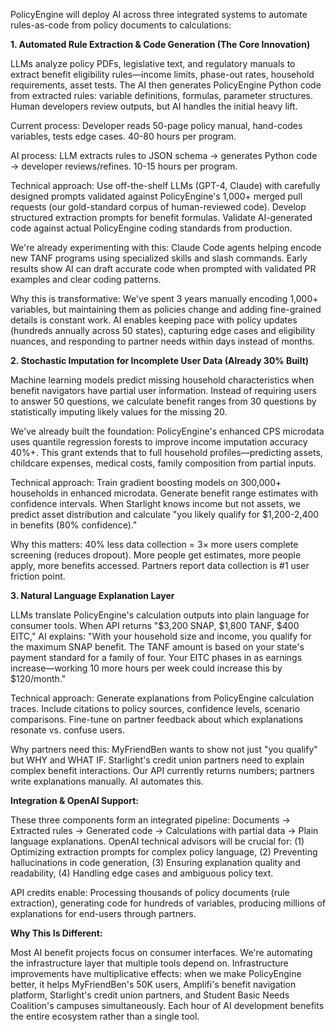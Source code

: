 PolicyEngine will deploy AI across three integrated systems to automate rules-as-code from policy documents to calculations:

**1. Automated Rule Extraction & Code Generation (The Core Innovation)**

LLMs analyze policy PDFs, legislative text, and regulatory manuals to extract benefit eligibility rules—income limits, phase-out rates, household requirements, asset tests. The AI then generates PolicyEngine Python code from extracted rules: variable definitions, formulas, parameter structures. Human developers review outputs, but AI handles the initial heavy lift.

Current process: Developer reads 50-page policy manual, hand-codes variables, tests edge cases. 40-80 hours per program.

AI process: LLM extracts rules to JSON schema → generates Python code → developer reviews/refines. 10-15 hours per program.

Technical approach: Use off-the-shelf LLMs (GPT-4, Claude) with carefully designed prompts validated against PolicyEngine's 1,000+ merged pull requests (our gold-standard corpus of human-reviewed code). Develop structured extraction prompts for benefit formulas. Validate AI-generated code against actual PolicyEngine coding standards from production.

We're already experimenting with this: Claude Code agents helping encode new TANF programs using specialized skills and slash commands. Early results show AI can draft accurate code when prompted with validated PR examples and clear coding patterns.

Why this is transformative: We've spent 3 years manually encoding 1,000+ variables, but maintaining them as policies change and adding fine-grained details is constant work. AI enables keeping pace with policy updates (hundreds annually across 50 states), capturing edge cases and eligibility nuances, and responding to partner needs within days instead of months.

**2. Stochastic Imputation for Incomplete User Data (Already 30% Built)**

Machine learning models predict missing household characteristics when benefit navigators have partial user information. Instead of requiring users to answer 50 questions, we calculate benefit ranges from 30 questions by statistically imputing likely values for the missing 20.

We've already built the foundation: PolicyEngine's enhanced CPS microdata uses quantile regression forests to improve income imputation accuracy 40%+. This grant extends that to full household profiles—predicting assets, childcare expenses, medical costs, family composition from partial inputs.

Technical approach: Train gradient boosting models on 300,000+ households in enhanced microdata. Generate benefit range estimates with confidence intervals. When Starlight knows income but not assets, we predict asset distribution and calculate "you likely qualify for $1,200-2,400 in benefits (80% confidence)."

Why this matters: 40% less data collection = 3× more users complete screening (reduces dropout). More people get estimates, more people apply, more benefits accessed. Partners report data collection is #1 user friction point.

**3. Natural Language Explanation Layer**

LLMs translate PolicyEngine's calculation outputs into plain language for consumer tools. When API returns "$3,200 SNAP, $1,800 TANF, $400 EITC," AI explains: "With your household size and income, you qualify for the maximum SNAP benefit. The TANF amount is based on your state's payment standard for a family of four. Your EITC phases in as earnings increase—working 10 more hours per week could increase this by $120/month."

Technical approach: Generate explanations from PolicyEngine calculation traces. Include citations to policy sources, confidence levels, scenario comparisons. Fine-tune on partner feedback about which explanations resonate vs. confuse users.

Why partners need this: MyFriendBen wants to show not just "you qualify" but WHY and WHAT IF. Starlight's credit union partners need to explain complex benefit interactions. Our API currently returns numbers; partners write explanations manually. AI automates this.

**Integration & OpenAI Support:**

These three components form an integrated pipeline: Documents → Extracted rules → Generated code → Calculations with partial data → Plain language explanations. OpenAI technical advisors will be crucial for: (1) Optimizing extraction prompts for complex policy language, (2) Preventing hallucinations in code generation, (3) Ensuring explanation quality and readability, (4) Handling edge cases and ambiguous policy text.

API credits enable: Processing thousands of policy documents (rule extraction), generating code for hundreds of variables, producing millions of explanations for end-users through partners.

**Why This Is Different:**

Most AI benefit projects focus on consumer interfaces. We're automating the infrastructure layer that multiple tools depend on. Infrastructure improvements have multiplicative effects: when we make PolicyEngine better, it helps MyFriendBen's 50K users, Amplifi's benefit navigation platform, Starlight's credit union partners, and Student Basic Needs Coalition's campuses simultaneously. Each hour of AI development benefits the entire ecosystem rather than a single tool.
